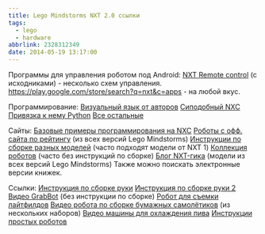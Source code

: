 ```yaml
---
title: Lego Mindstorms NXT 2.0 ссылки
tags:
  - lego
  - hardware
abbrlink: 2328312349
date: 2014-05-19 13:17:00
---
```

Программы для управления роботом под Android:
[NXT Remote control](https://play.google.com/store/apps/details?id=org.jfedor.nxtremotecontrol) (с исходниками) - несколько схем управления.
<https://play.google.com/store/search?q=nxt&c=apps> - на любой вкус.

Программирование:
[Визуальный язык от авторов](http://www.legoengineering.com/program/nxt-g/)
[Сиподобный NXC](http://bricxcc.sourceforge.net/nbc/)
[Привязка к нему Python](https://code.google.com/p/pynxc/wiki/GettingStarted)
[Все остальные](http://www.teamhassenplug.org/NXT/NXTSoftware.html)

Сайты:
[Базовые примеры программирования на NXC](http://nxc.ruby4kids.com/)
[Роботы с офф. сайта по рейтингу](http://www.us.lego.com/en-us/mindstorms/community/browse?order=rating) (из всех версий Lego Mindstorms)
[Инструкции по сборке разных моделей](http://www.nxtprograms.com/projects.html) (часто подходят модели от NXT 1)
[Коллекция роботов](http://robotsquare.com/category/robots/nxt/) (часто без инструкций по сборке)
[Блог NXT-гика](http://nxtgeek.blogspot.com/) (модели из всех версий Lego Mindstorms) Также можно поискать электронные версии книжек.

Ссылки:
[Инструкция по сборке руки](https://c10645061.ssl.cf2.rackcdn.com/resources/buildinginstructions/979695/979695-robot%20arm.pdf)
[Инструкция по сборке руки 2](http://www.nxtprograms.com/robot_arm/index.html)
[Видео GrabBot](http://robotsquare.com/2012/02/27/grabbot/) (без инструкции по сборке)
[Робот для съемки лайтфилдов](http://lightfield.stanford.edu/acq.html#lego)
[Видео робота по сборке бумажных самолётиков](https://www.youtube.com/watch?v=TDiIOTjyHzU) (из нескольких наборов)
[Видео машины для охлаждения пива](https://www.youtube.com/watch?v=tSXTirkNrCA)
[Инструкции простых роботов](http://www.prorobot.ru/lego.php)